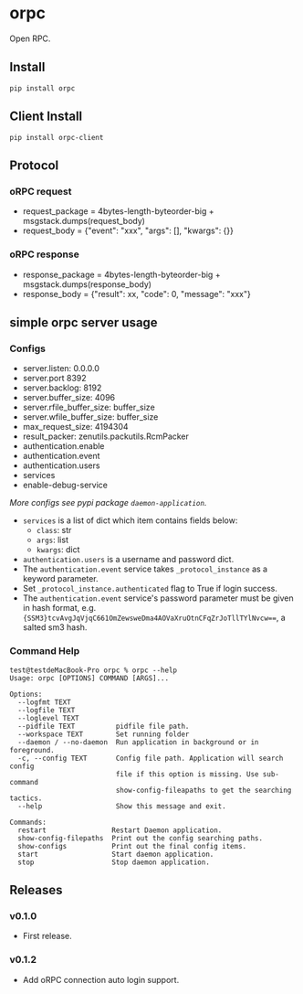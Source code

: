 # orpc

Open RPC.

## Install

```
pip install orpc
```

## Client Install

```
pip install orpc-client
```

## Protocol

### oRPC request

- request_package = 4bytes-length-byteorder-big + msgstack.dumps(request_body)
- request_body = {"event": "xxx", "args": [], "kwargs": {}}

### oRPC response

- response_package = 4bytes-length-byteorder-big + msgstack.dumps(response_body)
- response_body = {"result": xx, "code": 0, "message": "xxx"}

## simple orpc server usage

### Configs

- server.listen: 0.0.0.0
- server.port 8392
- server.backlog: 8192
- server.buffer_size: 4096
- server.rfile_buffer_size: buffer_size
- server.wfile_buffer_size: buffer_size
- max_request_size: 4194304
- result_packer: zenutils.packutils.RcmPacker
- authentication.enable
- authentication.event
- authentication.users
- services
- enable-debug-service

*More configs see pypi package `daemon-application`.*

- `services` is a list of dict which item contains fields below:
  - `class`: str
  - `args`: list
  - `kwargs`: dict
- `authentication.users` is a username and password dict.
- The `authentication.event` service takes `_protocol_instance` as a keyword parameter.
- Set `_protocol_instance.authenticated` flag to True if login success.
- The `authentication.event` service's password parameter must be given in hash format, e.g. `{SSM3}tcvAvgJqVjqC661OmZewsweDma4AOVaXruOtnCFqZrJoTllTYlNvcw==`, a salted sm3 hash.

### Command Help

```
test@testdeMacBook-Pro orpc % orpc --help
Usage: orpc [OPTIONS] COMMAND [ARGS]...

Options:
  --logfmt TEXT
  --logfile TEXT
  --loglevel TEXT
  --pidfile TEXT          pidfile file path.
  --workspace TEXT        Set running folder
  --daemon / --no-daemon  Run application in background or in foreground.
  -c, --config TEXT       Config file path. Application will search config
                          file if this option is missing. Use sub-command
                          show-config-fileapaths to get the searching tactics.
  --help                  Show this message and exit.

Commands:
  restart                Restart Daemon application.
  show-config-filepaths  Print out the config searching paths.
  show-configs           Print out the final config items.
  start                  Start daemon application.
  stop                   Stop daemon application.
```

## Releases

### v0.1.0

- First release.

### v0.1.2

- Add oRPC connection auto login support.
